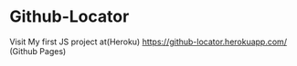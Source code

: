 # Github-Locator

Visit My first JS project at(Heroku) https://github-locator.herokuapp.com/
                             (Github Pages) 
